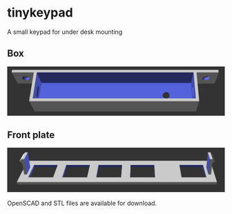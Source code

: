 # tinykeypad
A small keypad for under desk mounting

## Box
![Box](box.png)

## Front plate
!["Front plate"](front%20plate.png)

OpenSCAD and STL files are available for download.
